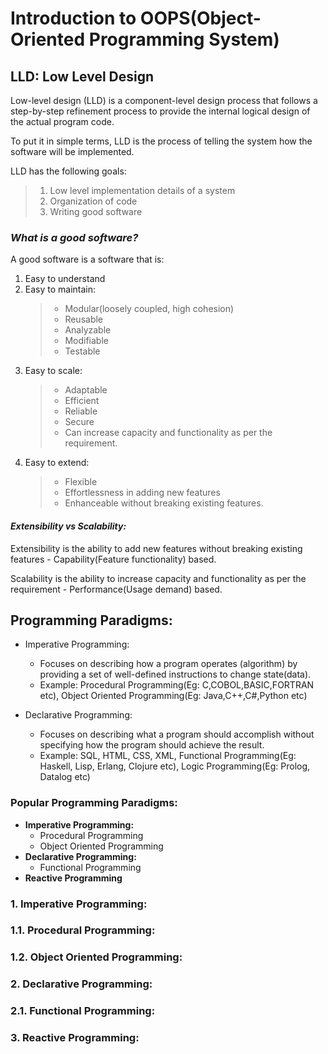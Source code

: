# Introduction to OOPS(Object-Oriented Programming System)
## LLD: Low Level Design
Low-level design (LLD) is a component-level design process that follows a step-by-step refinement process to provide the internal logical design of the actual program code.

To put it in simple terms, LLD is the process of telling the system how the software will be implemented.

LLD has the following goals:
> 1. Low level implementation details of a system
> 2. Organization of code
> 3. Writing good software

### *What is a good software?*
A good software is a software that is:
1. Easy to understand 
2. Easy to maintain: 
   > - Modular(loosely coupled, high cohesion)
   > - Reusable
   > - Analyzable
   > - Modifiable
   > - Testable
3. Easy to scale: 
   > - Adaptable
   > - Efficient
   > - Reliable
   > - Secure
   > - Can increase capacity and functionality as per the requirement.
4. Easy to extend: 
   > - Flexible
   > - Effortlessness in adding new features
   > - Enhanceable without breaking existing features. 

#### *Extensibility vs Scalability:*
Extensibility is the ability to add new features without breaking existing features - Capability(Feature functionality) based.

Scalability is the ability to increase capacity and functionality as per the requirement - Performance(Usage demand) based.

## Programming Paradigms:

- Imperative Programming: 
  - Focuses on describing how a program operates (algorithm) by providing a set of well-defined instructions to change state(data).
  - Example: Procedural Programming(Eg: C,COBOL,BASIC,FORTRAN etc), Object Oriented Programming(Eg: Java,C++,C#,Python etc)

- Declarative Programming:
  - Focuses on describing what a program should accomplish without specifying how the program should achieve the result.
  - Example: SQL, HTML, CSS, XML, Functional Programming(Eg: Haskell, Lisp, Erlang, Clojure etc), Logic Programming(Eg: Prolog, Datalog etc)

### Popular Programming Paradigms:
- **Imperative Programming:**
  - Procedural Programming
  - Object Oriented Programming
- **Declarative Programming:**
  - Functional Programming
- **Reactive Programming**

### 1. Imperative Programming:


### 1.1. Procedural Programming:


### 1.2. Object Oriented Programming:


### 2. Declarative Programming:


### 2.1. Functional Programming:


### 3. Reactive Programming:

